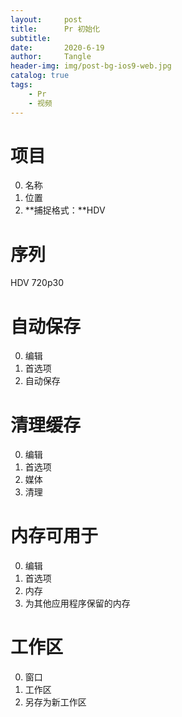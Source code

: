 ```yaml
---
layout:     post
title:      Pr 初始化
subtitle:   
date:       2020-6-19
author:     Tangle
header-img: img/post-bg-ios9-web.jpg
catalog: true
tags:
    - Pr
    - 视频
---
```


# 项目

0. 名称
0. 位置
0. **捕捉格式：**HDV

# 序列

HDV 720p30

# 自动保存

0. 编辑
0. 首选项
0. 自动保存

# 清理缓存

0. 编辑
0. 首选项
0. 媒体
0. 清理

# 内存可用于

0. 编辑
0. 首选项
0. 内存
0. 为其他应用程序保留的内存

# 工作区

0. 窗口
0. 工作区
0. 另存为新工作区
